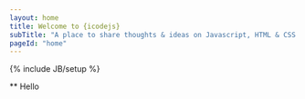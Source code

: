 ```yaml
---
layout: home
title: Welcome to {icodejs}
subTitle: "A place to share thoughts & ideas on Javascript, HTML & CSS."
pageId: "home"
---
```

{% include JB/setup %}


** Hello